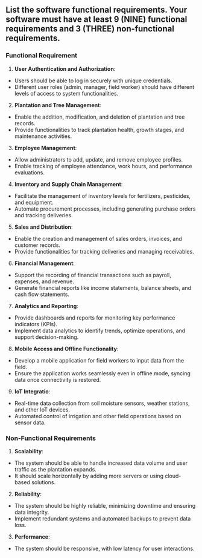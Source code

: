 ## List the software functional requirements. Your software must have at least 9 (NINE) functional requirements and 3 (THREE) non-functional requirements. 

### Functional Requirement
1.	**User Authentication and Authorization**:
*	Users should be able to log in securely with unique credentials.
*	Different user roles (admin, manager, field worker) should have different levels of access to system functionalities.

2.	**Plantation and Tree Management**:
*	Enable the addition, modification, and deletion of plantation and tree records.
*	Provide functionalities to track plantation health, growth stages, and maintenance activities.

3.	**Employee Management**:
*	Allow administrators to add, update, and remove employee profiles.
*	Enable tracking of employee attendance, work hours, and performance evaluations.

4.	**Inventory and Supply Chain Management**:
*	Facilitate the management of inventory levels for fertilizers, pesticides, and equipment.
*	Automate procurement processes, including generating purchase orders and tracking deliveries.

5.	**Sales and Distribution**:
*	Enable the creation and management of sales orders, invoices, and customer records.
*	Provide functionalities for tracking deliveries and managing receivables.

6.	**Financial Management**:
*	Support the recording of financial transactions such as payroll, expenses, and revenue.
*	Generate financial reports like income statements, balance sheets, and cash flow statements.

7.	**Analytics and Reporting**:
*	Provide dashboards and reports for monitoring key performance indicators (KPIs).
*	Implement data analytics to identify trends, optimize operations, and support decision-making.

8.	**Mobile Access and Offline Functionality**:
*	Develop a mobile application for field workers to input data from the field.
*	Ensure the application works seamlessly even in offline mode, syncing data once connectivity is restored.

9.	**IoT Integratio**:
*	Real-time data collection from soil moisture sensors, weather stations, and other IoT devices.
*	Automated control of irrigation and other field operations based on sensor data.

### Non-Functional Requirements
1.	**Scalability**:
*	The system should be able to handle increased data volume and user traffic as the plantation expands.
*	It should scale horizontally by adding more servers or using cloud-based solutions.

2.	**Reliability**:
*	The system should be highly reliable, minimizing downtime and ensuring data integrity.
*	Implement redundant systems and automated backups to prevent data loss.

3.	**Performance**:
*	The system should be responsive, with low latency for user interactions.
